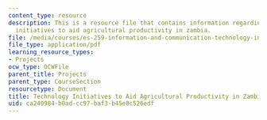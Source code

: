 ```yaml
---
content_type: resource
description: This is a resource file that contains information regarding technology
  initiatives to aid agricultural productivity in zambia.
file: /media/courses/es-259-information-and-communication-technology-in-africa-spring-2006/ca240984b0adcc97baf3b45e8c526edf_MITES_259S06_dafalla1_3.pdf
file_type: application/pdf
learning_resource_types:
- Projects
ocw_type: OCWFile
parent_title: Projects
parent_type: CourseSection
resourcetype: Document
title: Technology Initiatives to Aid Agricultural Productivity in Zambia
uid: ca240984-b0ad-cc97-baf3-b45e8c526edf
---
```

